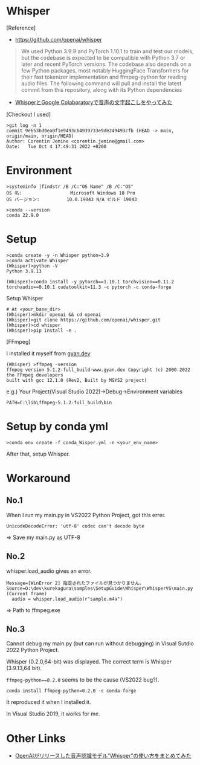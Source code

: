 # Whisper
[Reference]

- https://github.com/openai/whisper

>We used Python 3.9.9 and PyTorch 1.10.1 to train and test our models, but the codebase is expected to be compatible with Python 3.7 or later and recent PyTorch versions. The codebase also depends on a few Python packages, most notably HuggingFace Transformers for their fast tokenizer implementation and ffmpeg-python for reading audio files. The following command will pull and install the latest commit from this repository, along with its Python dependencies

- [WhisperとGoogle Colaboratoryで音声の文字起こしをやってみた](https://zenn.dev/kazuki_tam/articles/d59250ecf25628)

[Checkout I used]
```
>git log -n 1
commit 9e653bd0ea0f1e9493cb4939733e9de249493cfb (HEAD -> main, origin/main, origin/HEAD)
Author: Corentin Jemine <corentin.jemine@gmail.com>
Date:   Tue Oct 4 17:49:31 2022 +0200
```

# Environment
```
>systeminfo |findstr /B /C:"OS Name" /B /C:"OS"
OS 名:                  Microsoft Windows 10 Pro
OS バージョン:          10.0.19043 N/A ビルド 19043

>conda --version
conda 22.9.0
```

# Setup

```
>conda create -y -n Whisper python=3.9
>conda activate Whisper
(Whisper)>python -V
Python 3.9.13

(Whisper)>conda install -y pytorch==1.10.1 torchvision==0.11.2 torchaudio==0.10.1 cudatoolkit=11.3 -c pytorch -c conda-forge
```

Setup Whisper 
```
# At <your_base_dir>
(Whisper)>mkdir openai && cd openai
(Whisper)>git clone https://github.com/openai/whisper.git
(Whisper)>cd whisper
(Whisper)>pip install -e .
```

[FFmpeg]  

I installed it myself from [gyan.dev](https://www.gyan.dev/ffmpeg/builds/)
```
(Whisper) >ffmpeg -version
ffmpeg version 5.1.2-full_build-www.gyan.dev Copyright (c) 2000-2022 the FFmpeg developers
built with gcc 12.1.0 (Rev2, Built by MSYS2 project)
```

e.g.) Your Project(Visual Studio 2022)->Debug->Environment variables
```
PATH=C:\lib\ffmpeg-5.1.2-full_build\bin
```

# Setup by conda yml
```
>conda env create -f conda_Wisper.yml -n <your_env_name>
```
After that, setup Whisper.

# Workaround

## No.1

When I run my main.py in VS2022 Python Project, got this errer.
```
UnicodeDecodeError: 'utf-8' codec can't decode byte
```
=> Save my main.py as UTF-8

## No.2
whisper.load_audio gives an error.
```
Message=[WinError 2] 指定されたファイルが見つかりません。
Source=O:\dev\kurekagura\samples\SetupGuide\Whisper\WhisperVS\main.py
(Current frame)
  audio = whisper.load_audio(r"sample.m4a")
```
=> Path to ffmpeg.exe

## No.3
Cannot debug my main.py (but can run without debugging) in Visual Sutdio 2022 Python Project.

Whisper (0.2.0,64-bit) was displayed. The correct term is Whisper (3.9.13,64 bit).

`ffmpeg-python==0.2.0` seems to be the cause (VS2022 bug?).
```
conda install ffmpeg-python=0.2.0 -c conda-forge
```
It reproduced it when I installed it. 

In Visual Studio 2019, it works for me.

# Other Links

- [OpenAIがリリースした音声認識モデル”Whisper”の使い方をまとめてみた](https://dev.classmethod.jp/articles/whisper-how-to/)